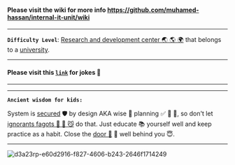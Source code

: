 #### Please visit the wiki for more info https://github.com/muhamed-hassan/internal-it-unit/wiki

***

**`Difficulty Level`**: [Research and development center 🌏 🌎 🌍](https://en.wikipedia.org/wiki/Research_and_development) that belongs to a [university](https://en.wikipedia.org/wiki/University).

***

#### Please visit this [`link`](https://github.com/muhamed-hassan/internal-it-unit/wiki/Jokes-section-in-data-centers) for jokes 🤣

***
***

**`Ancient wisdom for kids:`** 

System is [secured](https://en.wikipedia.org/wiki/Security) 🛡 by design AKA wise 🧠 planning ✅ 💯 📝, so don't let [ignorants fagots 🤡 🎠 😼](https://github.com/muhamed-hassan/production_deployment_syndrome/wiki/Bad-examples-of-parents) do that. Just educate 📚 yourself well and keep practice as a habit. Close the [door 🚪](https://en.wikipedia.org/wiki/Gate) 💯 well behind you 😇.

***

![d3a23rp-e60d2916-f827-4606-b243-2646f1714249](https://github.com/user-attachments/assets/4b276b8f-7f53-4fa9-8093-ce8148756f6d)
